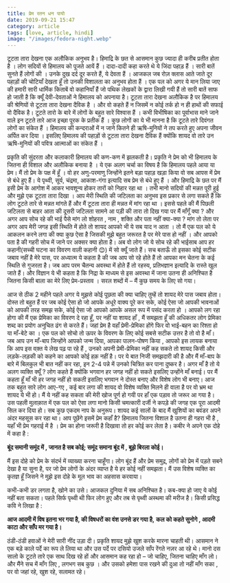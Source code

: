 ```yaml
---
title: प्रेम रतन धन पायो
date: 2019-09-21 15:47
category: article
tags: [love, article, hindi]
image: "/images/fedora-night.webp"
---
```


टूटता तारा देखना एक अलौकिक अनुभव है। हिमाद्रि के छत से आसमान कुछ ज्यादा ही करीब प्रतीत होता है । लोग सदियों से हिमालय को पूजते आयें हैं ।
दादा-दादी कहा करते थे ये जिंदा पहाड़ हैं । सारी बातें सुनते हैं लोगों की । उनके दुख दर्द दूर करते हैं, ये देवता हैं । आजकल जब रोज़ क्लास
आते जाते दूर पहाड़ों की चोटियाँ देखता हूँ तो उनकी विशालता का अनुभव होता हैं । एक पल को अगर ये मान लिया जाए की हमारी सारी धार्मिक किताबें
वो कहानियाँ हैं जो पथिक लेखकों के द्वारा लिखी गयी हैं तो सारी बातें साफ हो जाती है कि क्यूँ देवी-देवताओं ने हिमालय को अपनाया है। टूटता
तारा देखना अलौकिक है पर हिमालय की श्रेणियों से टूटता तारा देखना दैविक है । और वो कहते हैं न जिसमें न कोई तर्क हो न ही हाथों की सफाई वो
दैविक है। टूटते तारो के बारे में लोगों के बहुत सारे विश्वास हैं । कभी विभीषिका का पूर्वाभास माने जाने वाले इन टूटते तारे आज इच्छा पूरक के
प्रतीक हैं । कुछ लोगों का ये भी मानना है कि टूटते तारे दिवंगत लोगों का संकेत हैं ।  हिमालय की कन्दराओं में न जाने कितने ही ऋषि-मुनियों ने
तप करते हुए अपना जीवन अर्पित कर दिया । इसलिए हिमालय की पहाड़ों से टूटता तारा देखना दैविक हैं क्योंकि शायद वो तारे उन ऋषि-मुनियों की पवित्र
आत्माओं का संकेत हैं ।

प्रकृति की सुंदरता और कलाकारी हिमालय की कण-कण में झलकती है। प्रकृति ने प्रेम को भी हिमालय के जितना ही विशाल और अलौकिक बनाया है । ये एक
अलग चर्चा का विषय है कि हिमालय पहले आया या प्रेम। मैं तो प्रेम के पक्ष में हूँ । वो हर अणु-परमाणु जिन्होंने इतने बड़ा पहाड़ खड़ा किया वो सब
आपस में प्रेम से बंधे हुए हैं। ये पृथ्वी, सूर्य, चंद्रमा, आकाश-गंगा इत्यादि सब प्रेम से बंधे हुए हैं । और हिमाद्रि के छत पर मैं इसी प्रेम
के आगोश में आकर भावशून्य होकर तारों को निहार रहा था । तभी मानो सदियों की मन्नत पूरी हुई और मुझे एक टूटता तारा दिखा । आप मेरी स्थिति की
जटिलता का अनुभव इस प्रकार से लगा सकते हैं कि लोग टूटते तारे से मन्नत मांगते हैं और मैं टूटता तारा ही मन्नत में मांग रहा था । इससे पहले की
मैं पिछली जटिलता से बाहर आता की दूसरी जटिलता सामने आ पड़ी की तारा तो दिख गया पर मैं माँगूँ क्या ? और अगर आप सोच रहे की भाई पैसे मांग लो
शोहरत , नाम , शक्ति और पता नहीं क्या-क्या ? मांग तो लेता पर अगर आप मेरी जगह इसी स्थिति में होते तो शायद आपको भी ये सब याद न आता । तो मैं
एक पल को ये आकलन करने लगा की क्या कुछ ऐसा है जिसकी मुझे बहुत जरूरत है पर मेरे पास हो नहीं । और आपको पता है की गहरी सोच में जाने पर अक्सर
क्या होता है। अब वो लोग जो ये सोच रहे की भाईसाब आप हर कहानी(सच्ची घटना का विवरण वाली कहानी 😊) में सो क्यूँ जाते हैं। सच बताऊँ तो इसका
कोई सटीक जबाव नहीं है मेरे पास, पर अध्यात्म ये कहता है की जब आप सो रहे होते हैं तो आपका मन चेतना के कई स्थिति से गुजरता है। जब आप परम
चैतन्य अवस्था में होते हैं तो रहस्य, प्रतिभज्ञान इत्यादि के रास्ते खुल जाते हैं। और विज्ञान ये भी कहता है कि निद्रा के माध्यम से इस
अवस्था में जाना उतना ही अनिश्चित है जितना किसी बाला का मेरे लिए प्रेम-प्रस्ताव । सरल शब्दों में – मैं कुछ समय के लिए सो गया।

आज से ठीक 2 महीने पहले अगर ये मुझसे कोई पूछता की क्या चाहिए तुम्हें तो शायद मेरे पास जबाव होता। दोस्त तो बहुत हैं पर जब कोई ऐसा हो जो
आपके अधूरे वाक्य पूरे कर सके, कोई ऐसा जो आपकी भावनाओं को आपकी तरह समझ सके, कोई ऐसा जो आपको आपके असल रूप में पसंद करता हो । आपको लग रहा
होगा की मैं एक प्रेमिका का विवरण दे रहा हूँ, पर नहीं या शायद हाँ , मैं समझता हूँ की अधिकतर लोग प्रेमिका शब्द का प्रयोग अनुचित ढंग से करते
हैं। जहां प्रेम है वहाँ प्रेमी-प्रेमिका होंगे फिर वो भाई-बहन का रिश्ता हो या माँ-बेटे का । एक पल को सोचो तो ऊपर के विवरण के लिए कोई सबसे
सटीक उत्तर है तो वो है माँ। जब आप उन माँ-बाप जिन्होंने आपको जन्म दिया, आपका पालन-पोषण किया , आपको इस लायक बनाया कि आप इस वक़्त ये लेख पढ़
पा रहे हैं , उनको अपनी प्रेमी-प्रेमिका नहीं कह सकते तो शायद किसी और लड़के-लड़की को कहने का आपको कोई हक़ नहीं है। पर ये बात निजी समझदारी की
है और मैं माँ-बाप के बारे में बिलकुल भी बात नहीं कर रहा, इन 2-4 पन्ने में उनको चित्रित कर पाना दुष्कर है। अगर माँ है तो ये अलग व्यक्ति
क्यूँ ? लोग कहते हैं क्योंकि भगवान हर जगह नहीं हो सकते इसलिए उन्होंने माँ बनाई। पर मैं कहता हूँ माँ भी हर जगह नहीं हो सकती इसलिए भगवान ने
दोस्त बनाए और विशेष लोग भी बनाए। आज तक बहुत सारे लोग आए-गए , कई बार लगा की शायद वो विशेष व्यक्ति मिलने ही वाला है पर वो भ्रम था शायद ये
भी हो। मैं ये नहीं कह सकता की मेरी खोज पूर्ण हो गयी पर हाँ एक पड़ाव तो जरूर आ गया है। उस पहली मुलाक़ात में एक पल को ऐसा लगा मानो किसी
चमत्कारी दर्जी ने कपड़े की जगह एक पूरा आदमी सिल कर दिया हो। सब कुछ एकदम नाप के अनुरूप। शायद कई सालों के बाद मैं खुशियों का बवंडर अपने अंदर
महसूस कर रहा था। आप पूछेंगे इसमें प्रेम कहाँ है? हिमालय जितना विशाल है उतना ही गहरा भी है , यहाँ भी प्रेम गहराई में है । प्रेम का होना
जरूरी है दिखावा तो हर कोई कर लेता है। कबीर ने अपने एक दोहे में कहा है :

**बूंद समानी समूंद में , जानत है सब कोई; समूंद समाना बूंद में , बूझे बिरला कोई।**

मैं इस दोहे को प्रेम के संदर्भ में व्याख्या करना चाहूँगा। लोग बूंद हैं और प्रेम समुद्र, लोगों को प्रेम में पड़ते सबने देखा है या सुना है,
पर जो प्रेम लोगों के अंदर व्याप्त है ये हर कोई नहीं समझता। मैं उस विशेष व्यक्ति का कृतज्ञ हूँ जिसने ने मुझे इस दोहे के मूल भाव का अहसास
करवाया।

कभी-कभी डर लगता है, खोने का उसे। आजकल दुनिया में सब अनिश्चित है। कब-क्या हो जाए ये कोई नहीं बता सकता। पहले सिर्फ पृथ्वी थी फिर लोग हुए और
तब से पृथ्वी अस्थमा की मरीज है। किसी प्रसिद्ध कवि ने लिखा है :

**आज आदमी में विष इतना भर गया है, की विषधरों का वंश उनसे डर गया है,**
**कल को कहते सुनोगे , आदमी काटा और साँप मर गया है।**

ठंडी-ठंडी हवाओं ने मेरी सारी नींद उड़ा दी। प्रकृति शायद मुझे खुश करके मारना चाहती थी। आसमान ने एक बड़े काले पर्दे का रूप ले लिया था और उस
पर्दे पर दसियो उजले साँप रेंगते नज़र आ रहे थे। मानो दस सालो के टूटते तारे एक साथ दिख रहे हों और आसमान कह रहा हो – जो चाहिए, जितना चाहिए
माँग लो। और मैंने सच में माँग लिए , लगभग सब कुछ । और उसको हमेशा पास रखने की दुआ तो नहीं माँग सका , पर वो जहां रहे, खुश रहे, सलामत रहे।

